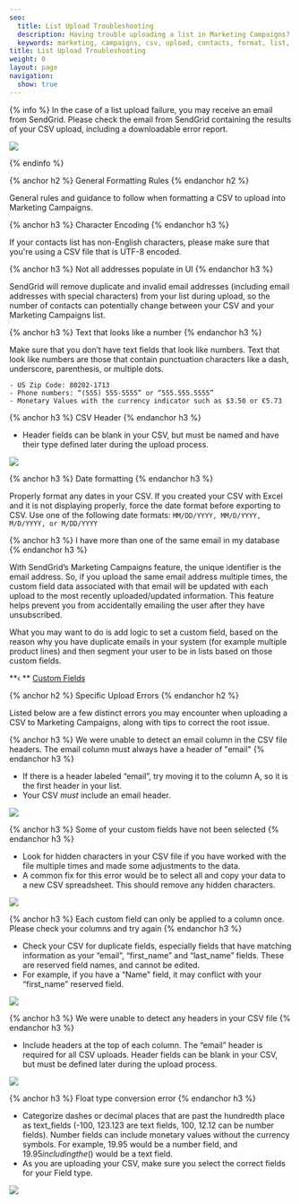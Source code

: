 ```yaml
---
seo:
  title: List Upload Troubleshooting
  description: Having trouble uploading a list in Marketing Campaigns? Learn common solutions here...
  keywords: marketing, campaigns, csv, upload, contacts, format, list, header, error, UTF-8
title: List Upload Troubleshooting
weight: 0
layout: page
navigation:
  show: true
---
```


{% info %}
In the case of a list upload failure, you may receive an email from SendGrid. Please check the email from SendGrid containing the results of your CSV upload, including a downloadable error report.

![]({{root_url}}/images/listupload_error.png)

{% endinfo %}

{% anchor h2 %} General Formatting Rules {% endanchor h2 %}

General rules and guidance to follow when formatting a CSV to upload into Marketing Campaigns.

{% anchor h3 %} Character Encoding {% endanchor h3 %}

If your contacts list has non-English characters, please make sure that you're using a CSV file that is UTF-8 encoded.


{% anchor h3 %} Not all addresses populate in UI {% endanchor h3 %}

SendGrid will remove duplicate and invalid email addresses (including email addresses with special characters) from your list during upload, so the number of contacts can potentially change between your CSV and your Marketing Campaigns list.


{% anchor h3 %} Text that looks like a number {% endanchor h3 %}

Make sure that you don’t have text fields that look like numbers. Text that look like numbers are those that contain punctuation characters like a dash, underscore, parenthesis, or multiple dots.

```
- US Zip Code: 80202-1713
- Phone numbers: “(555) 555-5555” or “555.555.5555”
- Monetary Values with the currency indicator such as $3.50 or €5.73
```
{% anchor h3 %} CSV Header {% endanchor h3 %}

- Header fields can be blank in your CSV, but must be named and have their type defined later during the upload process.

![]({{root_url}}/images/listupload_5.png)

{% anchor h3 %} Date formatting {% endanchor h3 %}

Properly format any dates in your CSV. If you created your CSV with Excel and it is not displaying properly, force the date format before exporting to CSV. Use one of the following date formats: `MM/DD/YYYY, MM/D/YYYY, M/D/YYYY, or M/DD/YYYY`

{% anchor h3 %} I have more than one of the same email in my database {% endanchor h3 %}

With SendGrid’s Marketing Campaigns feature, the unique identifier is the email address. So, if you upload the same email address multiple times, the custom field data associated with that email will be updated with each upload to the most recently uploaded/updated information. This feature helps prevent you from accidentally emailing the user after they have unsubscribed.

What you may want to do is add logic to set a custom field, based on the reason why you have duplicate emails in your system (for example multiple product lines) and then segment your user to be in lists based on those custom fields.

**‹ ** [Custom Fields](https://sendgrid.com/docs/User_Guide/Marketing_Campaigns/custom_fields.html)


{% anchor h2 %} Specific Upload Errors {% endanchor h2 %}

Listed below are a few distinct errors you may encounter when uploading a CSV to Marketing Campaigns, along with tips to correct the root issue. 

{% anchor h3 %} We were unable to detect an email column in the CSV file headers. The email column must always have a header of "email" {% endanchor h3 %}

- If there is a header labeled “email”, try moving it to the column A, so it is the first header in your list.
- Your CSV _must_ include an email header.

![]({{root_url}}/images/listupload_1.png)

{% anchor h3 %} Some of your custom fields have not been selected {% endanchor h3 %}

- Look for hidden characters in your CSV file if you have worked with the file multiple times and made some adjustments to the data.
- A common fix for this error would be to select all and copy your data to a new CSV spreadsheet. This should remove any hidden characters.

![]({{root_url}}/images/listupload_2.png)

{% anchor h3 %} Each custom field can only be applied to a column once. Please check your columns and try again {% endanchor h3 %}

- Check your CSV for duplicate fields, especially fields that have matching information as your “email”, “first_name” and “last_name” fields. These are reserved field names, and cannot be edited.
- For example, if you have a “Name” field, it may conflict with your “first_name” reserved field.

![]({{root_url}}/images/listupload_3.png)

{% anchor h3 %} We were unable to detect any headers in your CSV file {% endanchor h3 %}

- Include headers at the top of each column. The “email” header is required for all CSV uploads. Header fields can be blank in your CSV, but must be defined later during the upload process.

![]({{root_url}}/images/listupload_4.png)

{% anchor h3 %} Float type conversion error {% endanchor h3 %}

- Categorize dashes or decimal places that are past the hundredth place as text_fields (-100, 123.123 are text fields, 100, 12.12 can be number fields).
Number fields can include monetary values without the currency symbols. For example, 19.95 would be a number field, and $19.95 including the ($) would be a text field.
- As you are uploading your CSV, make sure you select the correct fields for your Field type.

![]({{root_url}}/images/listupload_table.png)
